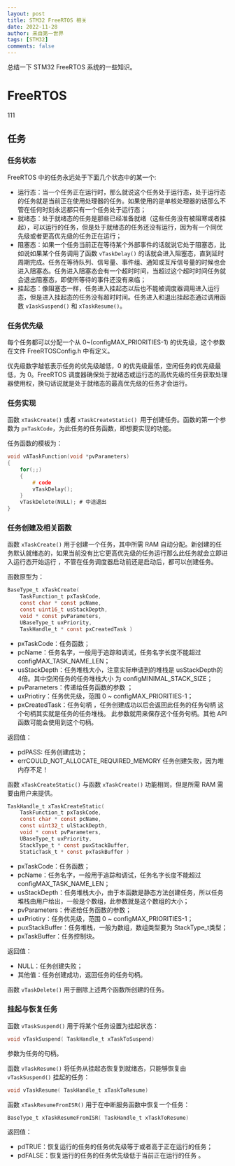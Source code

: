 ```yaml
---
layout: post
title: STM32 FreeRTOS 相关
date: 2022-11-28
author: 来自第一世界
tags: [STM32]
comments: false
---
```

总结一下 STM32 FreeRTOS 系统的一些知识。

# FreeRTOS

111

## 任务

### 任务状态

FreeRTOS 中的任务永远处于下面几个状态中的某一个:

* 运行态：当一个任务正在运行时，那么就说这个任务处于运行态，处于运行态的任务就是当前正在使用处理器的任务。如果使用的是单核处理器的话那么不管在任何时刻永远都只有一个任务处于运行态；
* 就绪态：处于就绪态的任务是那些已经准备就绪（这些任务没有被阻寒或者挂起），可以运行的任务，但是处于就绪态的任务还没有运行，因为有一个同优先级或者更高优先级的任务正在运行；
* 阻塞态：如果一个任务当前正在等待某个外部事件的话就说它处于阻塞态，比如说如果某个任务调用了函数 `vTaskDelay()` 的话就会进入阻塞态，直到延时周期完成。任务在等待队列、信号量、事件组、通知或互斥信号量的时候也会进入阻塞态。任务进入阻塞态会有一个超时时间，当超过这个超时时间任务就会退出阻塞态，即使所等待的事件还没有来临；
* 挂起态：像阻塞态一样，任务进入挂起态以后也不能被调度器调用进入运行态，但是进入挂起态的任务没有超时时间。任务进入和退出挂起态通过调用函数 `vIaskSuspend()` 和 `xTaskResume()`。

### 任务优先级

每个任务都可以分配一个从 0~(configMAX_PRIORITIES-1) 的优先级，这个参数在文件 FreeRTOSConfig.h 中有定义。

优先级数字越低表示任务的优先级越低，0 的优先级最低，空闲任务的优先级最低，为 0。FreeRTOS 调度器确保处于就绪态或运行态的高优先级的任务获取处理器使用权，换句话说就是处于就绪态的最高优先级的任务才会运行。

### 任务实现

函数 `xTaskCreate()` 或者 `xTaskCreateStatic() `用于创建任务。函数的第一个参数为 `pxTaskCode`，为此任务的任务函数，即想要实现的功能。

任务函数的模板为：

```c
void vATaskFunction(void *pvParameters)
{
	for(;;)
	{
		# code
		vTaskDelay();
	}
	vTaskDelete(NULL); # 中途退出
}
```

### 任务创建及相关函数

函数 `xTaskCreate()` 用于创建一个任务，其中所需 RAM 自动分配。新创建的任务默认就绪态的，如果当前没有比它更高优先级的任务运行那么此任务就会立即进入运行态开始运行 ，不管在任务调度器启动前还是启动后，都可以创建任务。

函数原型为：

```c
BaseType_t xTaskCreate( 
	TaskFunction_t pxTaskCode, 
	const char * const pcName, 
	const uint16_t usStackDepth, 
	void * const pvParameters, 
	UBaseType_t uxPriority, 
	TaskHandle_t * const pxCreatedTask )
```

* pxTaskCode：任务函数；
* pcName：任务名字，一般用于追踪和调试，任务名字长度不能超过 configMAX_TASK_NAME_LEN；
* usStackDepth：任务堆栈大小，注意实际申请到的堆栈是 usStackDepth的 4倍。其中空闲任务的任务堆栈大小 为 configMINIMAL_STACK_SIZE；
* pvParameters：传递给任务函数的参数 ；
* uxPriotiry：任务优先级，范围 0 ~ configMAX_PRIORITIES-1；
* pxCreatedTask：任务句柄 ，任务创建成功以后会返回此任务的任务句柄 这个句柄其实就是任务的任务堆栈。 此参数就用来保存这个任务句柄。其他 API函数可能会使用到这个句柄。

返回值：

* pdPASS: 任务创建成功；
* errCOULD_NOT_ALLOCATE_REQUIRED_MEMORY 任务创建失败，因为堆内存不足！

函数 `xTaskCreateStatic()` 与函数 `xTaskCreate()` 功能相同，但是所需 RAM 需要由用户来提供。

```c
TaskHandle_t xTaskCreateStatic( 
	TaskFunction_t pxTaskCode, 
	const char * const pcName, 
	const uint32_t ulStackDepth, 
	void * const pvParameters, 
	UBaseType_t uxPriority, 
	StackType_t * const puxStackBuffer, 
	StaticTask_t * const pxTaskBuffer )
```

* pxTaskCode：任务函数；
* pcName：任务名字，一般用于追踪和调试，任务名字长度不能超过 configMAX_TASK_NAME_LEN；
* usStackDepth：任务堆栈大小，由于本函数是静态方法创建任务，所以任务堆栈由用户给出，一般是个数组，此参数就是这个数组的大小；
* pvParameters：传递给任务函数的参数；
* uxPriotiry：任务优先级，范围 0 ~ configMAX_PRIORITIES-1；
* puxStackBuffer：任务堆栈，一般为数组，数组类型要为 StackType_t类型；
* pxTaskBuffer：任务控制块。

返回值：

* NULL：任务创建失败；
* 其他值：任务创建成功，返回任务的任务句柄。

函数 `vTaskDelete()` 用于删除上述两个函数所创建的任务。

### 挂起与恢复任务

函数 `vTaskSuspend()` 用于将某个任务设置为挂起状态：

```c
void vTaskSuspend( TaskHandle_t xTaskToSuspend)
```

参数为任务的句柄。

函数 `vTaskResume()` 将任务从挂起态恢复到就绪态，只能够恢复由 `vTaskSuspend()` 挂起的任务：

```c
void vTaskResume( TaskHandle_t xTaskToResume)
```

函数 `xTaskResumeFromISR()` 用于在中断服务函数中恢复一个任务：

```c
BaseType_t xTaskResumeFromISR( TaskHandle_t xTaskToResume)
```

返回值：

* pdTRUE：恢复运行的任务的任务优先级等于或者高于正在运行的任务；
* pdFALSE：恢复运行的任务的任务优先级低于当前正在运行的任务 。
